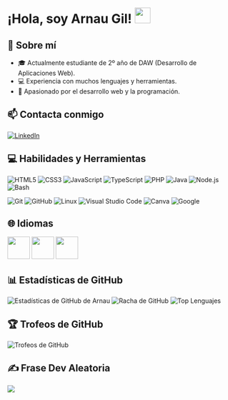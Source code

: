 # ¡Hola, soy Arnau Gil! <img src="https://media.giphy.com/media/hvRJCLFzcasrR4ia7/giphy.gif" width="35">

## 💫 Sobre mí

- 🎓 Actualmente estudiante de 2º año de DAW (Desarrollo de Aplicaciones Web).
- 💻 Experiencia con muchos lenguajes y herramientas.
- 🚀 Apasionado por el desarrollo web y la programación.

## 📫 Contacta conmigo

[![LinkedIn](https://img.shields.io/badge/-LinkedIn-%230077B5?style=flat-square&logo=linkedin&logoColor=white)](https://www.linkedin.com/in/arnau-gil-gil-b8309b2b9)

## 💻 Habilidades y Herramientas

![HTML5](https://img.shields.io/badge/HTML5-%23E34F26.svg?style=flat-square&logo=html5&logoColor=white)
![CSS3](https://img.shields.io/badge/CSS3-%231572B6.svg?style=flat-square&logo=css3&logoColor=white)
![JavaScript](https://img.shields.io/badge/JavaScript-%23323330.svg?style=flat-square&logo=javascript&logoColor=white)
![TypeScript](https://img.shields.io/badge/TypeScript-%233178C6.svg?style=flat-square&logo=typescript&logoColor=white)
![PHP](https://img.shields.io/badge/PHP-%23777BB4.svg?style=flat-square&logo=php&logoColor=white)
![Java](https://img.shields.io/badge/Java-%23ED8B00.svg?style=flat-square&logo=java&logoColor=white)
![Node.js](https://img.shields.io/badge/Node.js-%2348BB22.svg?style=flat-square&logo=node.js&logoColor=white)
![Bash](https://img.shields.io/badge/Bash-%234EAA25.svg?style=flat-square&logo=gnu-bash&logoColor=white)

![Git](https://img.shields.io/badge/Git-%23F05033.svg?style=flat-square&logo=git&logoColor=white)
![GitHub](https://img.shields.io/badge/GitHub-%23121011.svg?style=flat-square&logo=github&logoColor=white)
![Linux](https://img.shields.io/badge/Linux-FCC624?style=flat-square&logo=linux&logoColor=black)
![Visual Studio Code](https://img.shields.io/badge/VS%20Code-0078d7.svg?style=flat-square&logo=visual-studio-code&logoColor=white)
![Canva](https://img.shields.io/badge/Canva-%2300C4CC.svg?style=flat-square&logo=Canva&logoColor=white)
![Google](https://img.shields.io/badge/Google-%234285F4.svg?style=flat-square&logo=google&logoColor=white)

## 🌐 Idiomas

<img src="https://s1.eestatic.com/2021/11/02/curiosidades/espana-pueblos/624199499_213629722_1706x960.jpg" width="50">
<img src="https://i.pinimg.com/474x/0c/63/26/0c63267d57701129ba83c4bfea92bc40.jpg" width="50">
<img src="https://upload.wikimedia.org/wikipedia/commons/4/42/Flag_of_the_United_Kingdom.png" width="50">

## 📊 Estadísticas de GitHub

![Estadísticas de GitHub de Arnau](https://github-readme-stats.vercel.app/api?username=XxArnauGxX&theme=dark&hide_border=false&include_all_commits=true&count_private=true)
![Racha de GitHub](https://github-readme-streak-stats.herokuapp.com/?user=XxArnauGxX&theme=dark&hide_border=false)
![Top Lenguajes](https://github-readme-stats.vercel.app/api/top-langs/?username=XxArnauGxX&theme=dark&hide_border=false&include_all_commits=true&count_private=true&layout=compact)

## 🏆 Trofeos de GitHub

![Trofeos de GitHub](https://github-profile-trophy.vercel.app/?username=XxArnauGxX&theme=onedark&no-frame=true&no-bg=false&margin-w=4&private=true)

## ✍️ Frase Dev Aleatoria

![](https://quotes-github-readme.vercel.app/api?type=horizontal&theme=radical)

